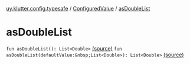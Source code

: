 [uy.klutter.config.typesafe](../index.md) / [ConfiguredValue](index.md) / [asDoubleList](.)


# asDoubleList
`fun asDoubleList(): List<Double>` [(source)](https://github.com/kohesive/klutter/blob/master/config-typesafe-jdk6/src/main/kotlin/uy/klutter/config/typesafe/TypesafeConfig_Ext.kt#L97)
`fun asDoubleList(defaultValue:&nbsp;List<Double>): List<Double>` [(source)](https://github.com/kohesive/klutter/blob/master/config-typesafe-jdk6/src/main/kotlin/uy/klutter/config/typesafe/TypesafeConfig_Ext.kt#L98)


